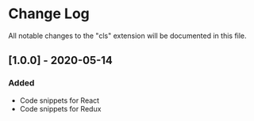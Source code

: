 # Change Log

All notable changes to the "cls" extension will be documented in this file.

## [1.0.0] - 2020-05-14
### Added
- Code snippets for React
- Code snippets for Redux